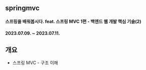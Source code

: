 ## springmvc
#### 스프링을 배워봅시다. feat. 스프링 MVC 1편 - 백엔드 웹 개발 핵심 기술(2)
#### 2023.07.09. ~ 2023.07.11.

## 개요
- 스프링 MVC - 구조 이해

